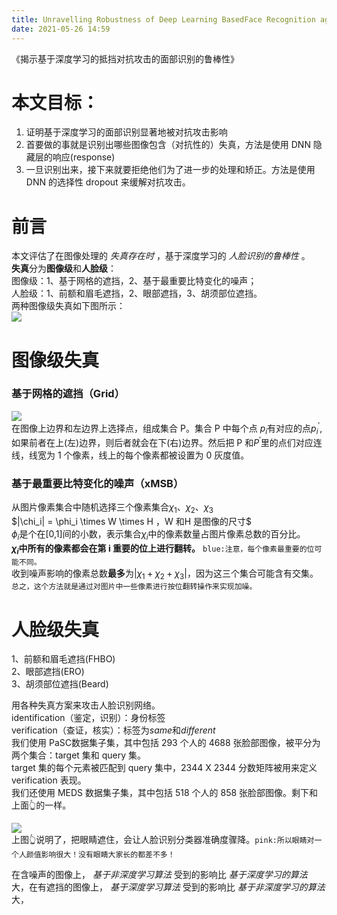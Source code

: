 ```yaml
---
title: Unravelling Robustness of Deep Learning BasedFace Recognition against Adversarial Attacks
date: 2021-05-26 14:59
---
```

《揭示基于深度学习的抵挡对抗攻击的面部识别的鲁棒性》

# 本文目标：  
1. 证明基于深度学习的面部识别显著地被对抗攻击影响
2. 首要做的事就是识别出哪些图像包含（对抗性的）失真，方法是使用 DNN 隐藏层的响应(response)
3. 一旦识别出来，接下来就要拒绝他们为了进一步的处理和矫正。方法是使用 DNN 的选择性 dropout 来缓解对抗攻击。    
# 前言  
本文评估了在图像处理的 *失真存在时* ，基于深度学习的 *人脸识别的鲁棒性* 。     
**失真**分为**图像级**和**人脸级**：    
图像级：1、基于网格的遮挡，2、基于最重要比特变化的噪声；    
人脸级：1、前额和眉毛遮挡，2、眼部遮挡，3、胡须部位遮挡。    
两种图像级失真如下图所示：  
![](./_image/2021-05-26/2021-05-26-21-10-49@2x.png)  
# 图像级失真
### 基于网格的遮挡（Grid）  
![](./_image/2021-05-26/2021-05-26-21-20-48@2x.png)   
在图像上边界和左边界上选择点，组成集合 P。集合 P 中每个点 $p_i$有对应的点$p_i^{'}$,如果前者在上(左)边界，则后者就会在下(右)边界。然后把 P 和$P^{'}$里的点们对应连线，线宽为 1 个像素，线上的每个像素都被设置为 0 灰度值。  
### 基于最重要比特变化的噪声（xMSB）  
从图片像素集合中随机选择三个像素集合$\chi_1$、$\chi_2$、$\chi_3$   
$|\chi_i| = \phi_i \times W \times H $，$W 和H 是图像的尺寸$  
$\phi_i$是个在[0,1]间的小数，表示集合$\chi_i$中的像素数量占图片像素总数的百分比。     
**$\chi_i$中所有的像素都会在第 i 重要的位上进行翻转。** `blue:注意，每个像素最重要的位可能不同。`   
收到噪声影响的像素总数**最多**为$| \chi_1 + \chi_2 + \chi_3 |$，因为这三个集合可能含有交集。   
`总之，这个方法就是通过对图片中一些像素进行按位翻转操作来实现加噪。  `     
# 人脸级失真
1、前额和眉毛遮挡(FHBO)  
2、眼部遮挡(ERO)  
3、胡须部位遮挡(Beard)  

用各种失真方案来攻击人脸识别网络。   
identification（鉴定，识别）：身份标签   
verification（查证，核实）：标签为$same$和$different$    
我们使用 PaSC数据集子集，其中包括 293 个人的 4688 张脸部图像，被平分为两个集合：target 集和 query 集。  
target 集的每个元素被匹配到 query 集中，2344 X 2344 分数矩阵被用来定义 verification 表现。    
我们还使用 MEDS 数据集子集，其中包括 518 个人的 858 张脸部图像。剩下和上面👆的一样。  

![](./_image/2021-05-29/2021-05-29-21-15-30@2x.png)  
上图👆说明了，把眼睛遮住，会让人脸识别分类器准确度骤降。`pink:所以眼睛对一个人颜值影响很大！没有眼睛大家长的都差不多！`    

在含噪声的图像上， *基于非深度学习算法* 受到的影响比 *基于深度学习的算法* 大，在有遮挡的图像上， *基于深度学习算法* 受到的影响比 *基于非深度学习的算法* 大，